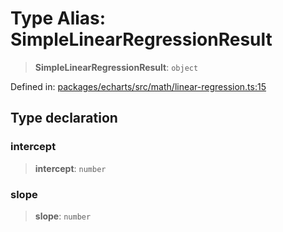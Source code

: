 # Type Alias: SimpleLinearRegressionResult

> **SimpleLinearRegressionResult**: `object`

Defined in: [packages/echarts/src/math/linear-regression.ts:15](https://github.com/GeoDaCenter/openassistant/blob/ae6e39c15b60e7a98a21d90a5bbeff5dc44c1295/packages/echarts/src/math/linear-regression.ts#L15)

## Type declaration

### intercept

> **intercept**: `number`

### slope

> **slope**: `number`
